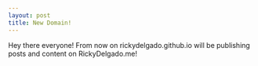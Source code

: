 ```yaml
---
layout: post
title: New Domain!
---
```


Hey there everyone! From now on rickydelgado.github.io will be publishing posts and content on RickyDelgado.me!

